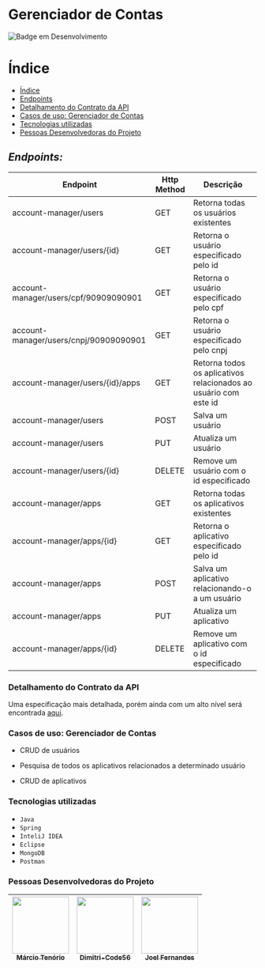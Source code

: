 # Gerenciador de Contas
![Badge em Desenvolvimento](http://img.shields.io/static/v1?label=STATUS&message=EM%20DESENVOLVIMENTO&color=GREEN&style=for-the-badge)
# Índice 

* [Índice](#índice)
* [Endpoints](#endpoints)
* [Detalhamento do Contrato da API](#detalhamento-do-contrato-da-api)
* [Casos de uso: Gerenciador de Contas](#casos-de-uso-gerenciador-de-contas)
* [Tecnologias utilizadas](#tecnologias-utilizadas)
* [Pessoas Desenvolvedoras do Projeto](#pessoas-desenvolvedoras-do-projeto)
  
## *Endpoints:*
| Endpoint | Http Method | Descrição |
| -------- | --------- | ----------
| account-manager/users | GET | Retorna todas os usuários existentes |
| account-manager/users/{id} | GET | Retorna o usuário especificado pelo id |
| account-manager/users/cpf/90909090901 | GET | Retorna o usuário especificado pelo cpf |
| account-manager/users/cnpj/90909090901 | GET | Retorna o usuário especificado pelo cnpj |
| account-manager/users/{id}/apps | GET | Retorna todos os aplicativos relacionados ao usuário com este id |
| account-manager/users | POST | Salva um usuário   |
| account-manager/users | PUT | Atualiza um usuário   |
| account-manager/users/{id} | DELETE | Remove um usuário  com o id especificado |
| account-manager/apps | GET | Retorna todas os aplicativos existentes |
| account-manager/apps/{id} | GET | Retorna o aplicativo especificado pelo id |
| account-manager/apps | POST | Salva um aplicativo relacionando-o a um usuário   |
| account-manager/apps | PUT | Atualiza um aplicativo   |
| account-manager/apps/{id} | DELETE | Remove um aplicativo  com o id especificado |

### Detalhamento do Contrato da API

Uma especificação mais detalhada, porém ainda com um alto nível será encontrada [aqui](https://github.com/marciotenorio/account-manager/tree/main/src/main/resources/contracts). 

### Casos de uso: Gerenciador de Contas

-  CRUD de usuários

-  Pesquisa de todos os aplicativos relacionados a determinado usuário

- CRUD de aplicativos

### Tecnologias utilizadas

- ``Java``
- ``Spring`` 
- ``InteliJ IDEA``
- ``Eclipse``
- ``MongoDB``
- ``Postman``

### Pessoas Desenvolvedoras do Projeto

| [<img src="https://avatars.githubusercontent.com/u/32425824?v=4" width=115><br><sub>Márcio Tenório</sub>](https://github.com/marciotenorio) | [<img src="https://avatars.githubusercontent.com/u/85880875?v=4" width=115><br><sub>Dimitri-Code56</sub>](https://github.com/Dimitri-Code56) | [<img src="https://avatars.githubusercontent.com/u/60944861?v=4" width=115><br><sub>Joel Fernandes</sub>](https://github.com/JoelFnandes) |
| :---: | :---: | :---: |
